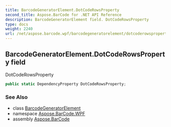 ```yaml
---
title: BarcodeGeneratorElement.DotCodeRowsProperty
second_title: Aspose.BarCode for .NET API Reference
description: BarcodeGeneratorElement field. DotCodeRowsProperty
type: docs
weight: 2240
url: /net/aspose.barcode.wpf/barcodegeneratorelement/dotcoderowsproperty/
---
```

## BarcodeGeneratorElement.DotCodeRowsProperty field

DotCodeRowsProperty

```csharp
public static DependencyProperty DotCodeRowsProperty;
```

### See Also

* class [BarcodeGeneratorElement](../)
* namespace [Aspose.BarCode.WPF](../../../aspose.barcode.wpf/)
* assembly [Aspose.BarCode](../../../)


